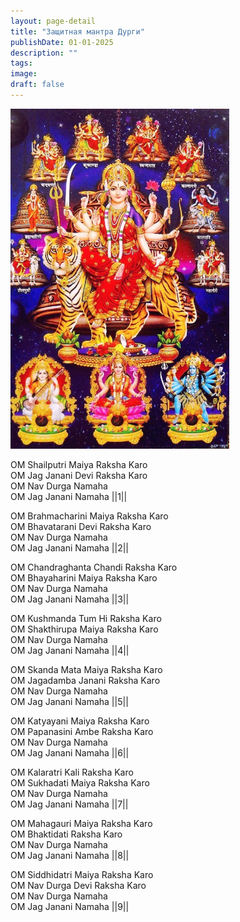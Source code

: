 ```yaml
---
layout: page-detail
title: "Защитная мантра Дурги"
publishDate: 01-01-2025
description: ""
tags:
image:
draft: false
---
```


![](/upload/iblock/2fd/2fd606a48c57abbb4237ddc62130ea2d.jpg) 

 OM Shailputri Maiya Raksha Karo   
 OM Jag Janani Devi Raksha Karo   
 OM Nav Durga Namaha  
 OM Jag Janani Namaha ||1||  
  
 OM Brahmacharini Maiya Raksha Karo  
 OM Bhavatarani Devi Raksha Karo  
 OM Nav Durga Namaha   
 OM Jag Janani Namaha ||2||  
  
 OM Chandraghanta Chandi Raksha Karo   
 OM Bhayaharini Maiya Raksha Karo  
 OM Nav Durga Namaha   
 OM Jag Janani Namaha ||3||  
  
 OM Kushmanda Tum Hi Raksha Karo   
 OM Shakthirupa Maiya Raksha Karo   
 OM Nav Durga Namaha   
 OM Jag Janani Namaha ||4||  
  
 OM Skanda Mata Maiya Raksha Karo   
 OM Jagadamba Janani Raksha Karo  
 OM Nav Durga Namaha   
 OM Jag Janani Namaha ||5||  
  
 OM Katyayani Maiya Raksha Karo   
 OM Papanasini Ambe Raksha Karo  
 OM Nav Durga Namaha   
 OM Jag Janani Namaha ||6||  
  
 OM Kalaratri Kali Raksha Karo   
 OM Sukhadati Maiya Raksha Karo   
 OM Nav Durga Namaha   
 OM Jag Janani Namaha ||7||  
  
 OM Mahagauri Maiya Raksha Karo   
 OM Bhaktidati Raksha Karo   
 OM Nav Durga Namaha  
 OM Jag Janani Namaha ||8||  
  
 OM Siddhidatri Maiya Raksha Karo  
 OM Nav Durga Devi Raksha Karo  
 OM Nav Durga Namaha   
 OM Jag Janani Namaha ||9||

  
